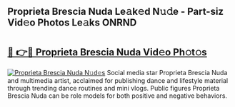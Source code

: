 ## Proprieta Brescia Nuda Le𝚊k𝚎d N𝚞𝚍e - Part-siz Vid𝚎o Photos Le𝚊ks ONRND

# <h2><a href="http://fbbke63.evod.top/?m=Proprieta+Brescia+Nuda">🔗 👉🔴 Proprieta Brescia Nuda Vid𝚎o Ph𝚘t𝚘s</a></h2>

[![Proprieta Brescia Nuda N𝚞d𝚎s](https://i.imgur.com/8V9OHl7.gif)](http://fbbke63.evod.top/?m=Proprieta+Brescia+Nuda)
Social media star Proprieta Brescia Nuda and multimedia artist, acclaimed for publishing dance and lifestyle material through trending dance routines and mini vlogs. Public figures Proprieta Brescia Nuda can be role models for both positive and negative behaviors. 
